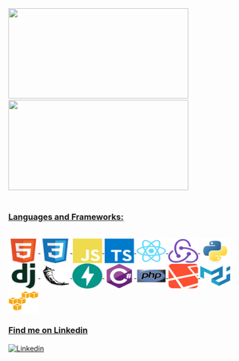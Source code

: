 <div>
  <a href="https://github.com/andeen171">
  <img height="180em" width="360em" src="https://github-readme-stats.vercel.app/api?username=andeen171&show_icons=true&theme=dark&include_all_commits=true&count_private=true"/>
  <img height="180em" width="360em" src="https://github-readme-stats.vercel.app/api/top-langs/?username=andeen171&theme=dark&layout=compact"/>
</div>
  <br>

### Languages and Frameworks:

<div style="display: inline_block"><br>
  <img align="center" alt="HTML" height="50" width="60" src="https://raw.githubusercontent.com/devicons/devicon/master/icons/html5/html5-original.svg">
  <img align="center" alt="CSS" height="50" width="60" src="https://raw.githubusercontent.com/devicons/devicon/master/icons/css3/css3-original.svg">
  <img align="center" alt="Javascript" height="50" width="60" src="https://raw.githubusercontent.com/devicons/devicon/master/icons/javascript/javascript-plain.svg">
  <img align="center" alt="Typescript" height="50" width="60" src="https://raw.githubusercontent.com/devicons/devicon/master/icons/typescript/typescript-original.svg">
  <img align="center" alt="React" height="50" width="60" src="https://raw.githubusercontent.com/devicons/devicon/master/icons/react/react-original.svg">
  <img align="center" alt="Redux" height="50" width="60" src="https://raw.githubusercontent.com/devicons/devicon/master/icons/redux/redux-original.svg">
  <img align="center" alt="Python" height="50" width="60" src="https://raw.githubusercontent.com/devicons/devicon/master/icons/python/python-original.svg">
  <img align="center" alt="django" height="50" width="60" src="https://raw.githubusercontent.com/devicons/devicon/master/icons/django/django-plain.svg">
  <img align="center" alt="flask" height="50" width="60" src="https://raw.githubusercontent.com/devicons/devicon/master/icons/flask/flask-original.svg">
  <img align="center" alt="fastapi" height="50" width="60" src="https://raw.githubusercontent.com/devicons/devicon/master/icons/fastapi/fastapi-original.svg">
  <img align="center" alt="C#" height="50" width="60" src="https://raw.githubusercontent.com/devicons/devicon/master/icons/csharp/csharp-original.svg">
  <img align="center" alt="php" height="50" width="60" src="https://raw.githubusercontent.com/devicons/devicon/master/icons/php/php-original.svg">
  <img align="center" alt="php" height="50" width="60" src="https://raw.githubusercontent.com/devicons/devicon/master/icons/laravel/laravel-plain.svg">
  <img align="center" alt="php" height="50" width="60" src="https://raw.githubusercontent.com/devicons/devicon/master/icons/materialui/materialui-original.svg">
  <img align="center" alt="aws" height="50" width="60" src="https://raw.githubusercontent.com/devicons/devicon/master/icons/amazonwebservices/amazonwebservices-original.svg">
</div>
 
 ### Find me on Linkedin
  
<div>
  <a href="https://www.linkedin.com/in/anderson-lopes-9044331a1/" target="_blank">
   <img align="center" alt="Linkedin" height="50" width="60" src="https://cdn.jsdelivr.net/gh/devicons/devicon/icons/linkedin/linkedin-original.svg">
  </a>
</div>
